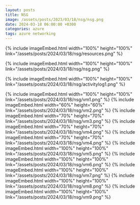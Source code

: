 ```yaml
---
layout: posts
title: NSG
image: /assets/posts/2023/03/18/nsg/nsg.png
date: 2024-03-18 06:00:00 +0300
categories: azure
tags: azure networking
---
```


<!--

-->

{% include imageEmbed.html width="100%" height="100%" link="/assets/posts/2024/03/18/nsg/resources.png" %}

{% include imageEmbed.html width="100%" height="100%" link="/assets/posts/2024/03/18/nsg/nsg.png" %}

{% include imageEmbed.html width="100%" height="100%" link="/assets/posts/2024/03/18/nsg/activitylog1.png" %}


{% include imageEmbed.html width="100%" height="100%" link="/assets/posts/2024/03/18/nsg/vm1.png" %}
{% include imageEmbed.html width="60%" height="60%" link="/assets/posts/2024/03/18/nsg/vm2.png" %}
{% include imageEmbed.html width="70%" height="70%" link="/assets/posts/2024/03/18/nsg/vm3.png" %}
{% include imageEmbed.html width="70%" height="70%" link="/assets/posts/2024/03/18/nsg/vm4.png" %}
{% include imageEmbed.html width="70%" height="70%" link="/assets/posts/2024/03/18/nsg/vm4.png" %}
{% include imageEmbed.html width="100%" height="100%" link="/assets/posts/2024/03/18/nsg/vm5.png" %}
{% include imageEmbed.html width="100%" height="100%" link="/assets/posts/2024/03/18/nsg/vm6.png" %}
{% include imageEmbed.html width="100%" height="100%" link="/assets/posts/2024/03/18/nsg/vm7.png" %}
{% include imageEmbed.html width="100%" height="100%" link="/assets/posts/2024/03/18/nsg/vm8.png" %}
{% include imageEmbed.html width="100%" height="100%" link="/assets/posts/2024/03/18/nsg/vm9.png" %}

